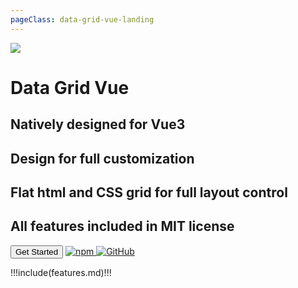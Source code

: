 ```yaml
---
pageClass: data-grid-vue-landing
---
```


<div class="landing">
  <div class="landingBackground">
    <LandingBackground />
  </div>
  <div
    class="landing-container"
    :style="{ height: `calc(${landingHeight}px - calc(2 * var(--landing-container-margin)))` }"
  >
    <div class="left">
      <span class="title">
        <img class="logo" src="favicon.png" />
        <h1>Data Grid Vue</h1>
      </span>
      <span class="sub-title">
        <h2>Natively designed for Vue3</h2>
        <h2>Design for full customization</h2>
        <h2>Flat html and CSS grid for full layout control</h2>
        <h2>All features included in MIT license</h2>
      </span>
      <div class="badges">
        <button @click="onGetStarted">Get Started</button>
        <a href="https://www.npmjs.com/package/data-grid-vue" target="_blank" aria-label="npm">
          <img alt="npm" src="https://img.shields.io/npm/v/data-grid-vue?logo=npm" />
        </a>
        <a href="https://github.com/nruffing/data-grid-vue/blob/main/LICENSE" target="_blank" aria-label="MIT License">
          <img alt="GitHub" src="https://img.shields.io/github/license/nruffing/data-grid-vue" />
        </a>
      </div>
    </div>
    <div class="right">
      <dgv-data-grid
        v-if="columns.length"
        v-model:columns="columns"
        :data="data"
        :sort-options="{
          sortable: true,
          multiColumn: false,
        }"
        :allow-column-reorder="true"
        :show-column-selection="true"
      >
      </dgv-data-grid>
    </div>
  </div>
</div>

<script lang="ts" setup>
import { ref, inject, onMounted, onBeforeUnmount } from 'vue'
import { useRouter } from 'vue-router'

const landingHeight = ref<number>(0)
const columns = ref<Column[]>([])
const data = ref<any[]>([])

onMounted(() => {
  const DEMO = inject('demo')
  columns.value = [...DEMO.columns]
  data.value = DEMO.data
  onWindowResize()
  window.addEventListener('resize', onWindowResize)
})

onBeforeUnmount(() => {
  window.removeEventListener('resize', onWindowResize)
})

function onWindowResize() {
  const backgroundContainer = document.querySelector('.landingBackground')
  landingHeight.value = backgroundContainer?.clientHeight ?? 0
}

const router = useRouter()
function onGetStarted() {
  router.push({ path: '/guide' })
}
</script>

!!!include(features.md)!!!
